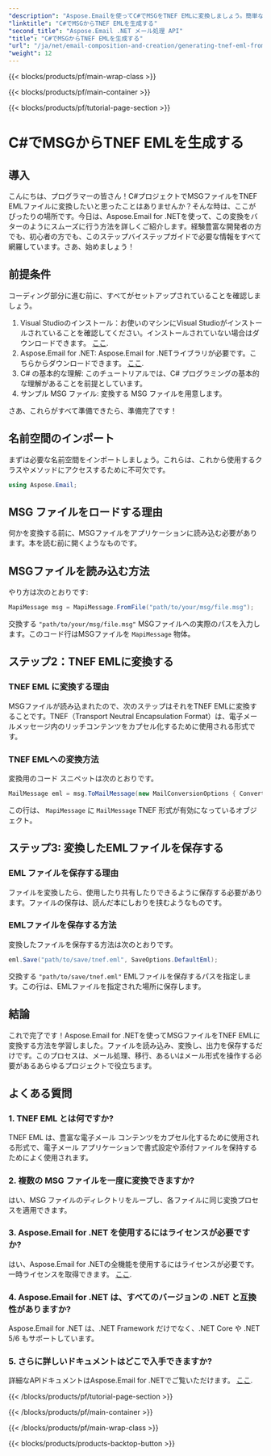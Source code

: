 ```yaml
---
"description": "Aspose.Emailを使ってC#でMSGをTNEF EMLに変換しましょう。簡単なステップバイステップガイド。メール処理プロジェクトを効率化します。"
"linktitle": "C#でMSGからTNEF EMLを生成する"
"second_title": "Aspose.Email .NET メール処理 API"
"title": "C#でMSGからTNEF EMLを生成する"
"url": "/ja/net/email-composition-and-creation/generating-tnef-eml-from-msg-in-csharp/"
"weight": 12
---
```


{{< blocks/products/pf/main-wrap-class >}}

{{< blocks/products/pf/main-container >}}

{{< blocks/products/pf/tutorial-page-section >}}

# C#でMSGからTNEF EMLを生成する


## 導入

こんにちは、プログラマーの皆さん！C#プロジェクトでMSGファイルをTNEF EMLファイルに変換したいと思ったことはありませんか？そんな時は、ここがぴったりの場所です。今日は、Aspose.Email for .NETを使って、この変換をバターのようにスムーズに行う方法を詳しくご紹介します。経験豊富な開発者の方でも、初心者の方でも、このステップバイステップガイドで必要な情報をすべて網羅しています。さあ、始めましょう！

## 前提条件

コーディング部分に進む前に、すべてがセットアップされていることを確認しましょう。

1. Visual Studioのインストール：お使いのマシンにVisual Studioがインストールされていることを確認してください。インストールされていない場合はダウンロードできます。 [ここ](https://visualstudio。microsoft.com/downloads/).
2. Aspose.Email for .NET: Aspose.Email for .NETライブラリが必要です。こちらからダウンロードできます。 [ここ](https://releases。aspose.com/email/net/).
3. C# の基本的な理解: このチュートリアルでは、C# プログラミングの基本的な理解があることを前提としています。
4. サンプル MSG ファイル: 変換する MSG ファイルを用意します。

さあ、これらがすべて準備できたら、準備完了です！

## 名前空間のインポート

まずは必要な名前空間をインポートしましょう。これらは、これから使用するクラスやメソッドにアクセスするために不可欠です。

```csharp
using Aspose.Email;
```

## MSG ファイルをロードする理由

何かを変換する前に、MSGファイルをアプリケーションに読み込む必要があります。本を読む前に開くようなものです。

## MSGファイルを読み込む方法

やり方は次のとおりです:

```csharp
MapiMessage msg = MapiMessage.FromFile("path/to/your/msg/file.msg");
```

交換する `"path/to/your/msg/file.msg"` MSGファイルへの実際のパスを入力します。このコード行はMSGファイルを `MapiMessage` 物体。

## ステップ2：TNEF EMLに変換する

### TNEF EML に変換する理由

MSGファイルが読み込まれたので、次のステップはそれをTNEF EMLに変換することです。TNEF（Transport Neutral Encapsulation Format）は、電子メールメッセージ内のリッチコンテンツをカプセル化するために使用される形式です。

### TNEF EMLへの変換方法

変換用のコード スニペットは次のとおりです。

```csharp
MailMessage eml = msg.ToMailMessage(new MailConversionOptions { ConvertAsTnef = true });
```

この行は、 `MapiMessage` に `MailMessage` TNEF 形式が有効になっているオブジェクト。

## ステップ3: 変換したEMLファイルを保存する

### EML ファイルを保存する理由

ファイルを変換したら、使用したり共有したりできるように保存する必要があります。ファイルの保存は、読んだ本にしおりを挟むようなものです。

### EMLファイルを保存する方法

変換したファイルを保存する方法は次のとおりです。

```csharp
eml.Save("path/to/save/tnef.eml", SaveOptions.DefaultEml);
```

交換する `"path/to/save/tnef.eml"` EMLファイルを保存するパスを指定します。この行は、EMLファイルを指定された場所に保存します。

## 結論

これで完了です！Aspose.Email for .NETを使ってMSGファイルをTNEF EMLに変換する方法を学習しました。ファイルを読み込み、変換し、出力を保存するだけです。このプロセスは、メール処理、移行、あるいはメール形式を操作する必要があるあらゆるプロジェクトで役立ちます。

## よくある質問

### 1. TNEF EML とは何ですか?
TNEF EML は、豊富な電子メール コンテンツをカプセル化するために使用される形式で、電子メール アプリケーションで書式設定や添付ファイルを保持するためによく使用されます。

### 2. 複数の MSG ファイルを一度に変換できますか?
はい、MSG ファイルのディレクトリをループし、各ファイルに同じ変換プロセスを適用できます。

### 3. Aspose.Email for .NET を使用するにはライセンスが必要ですか?
はい、Aspose.Email for .NETの全機能を使用するにはライセンスが必要です。一時ライセンスを取得できます。 [ここ](https://purchase。aspose.com/temporary-license/).

### 4. Aspose.Email for .NET は、すべてのバージョンの .NET と互換性がありますか?
Aspose.Email for .NET は、.NET Framework だけでなく、.NET Core や .NET 5/6 もサポートしています。

### 5. さらに詳しいドキュメントはどこで入手できますか?
詳細なAPIドキュメントはAspose.Email for .NETでご覧いただけます。 [ここ](https://reference。aspose.com/email/net/).

{{< /blocks/products/pf/tutorial-page-section >}}

{{< /blocks/products/pf/main-container >}}

{{< /blocks/products/pf/main-wrap-class >}}

{{< blocks/products/products-backtop-button >}}